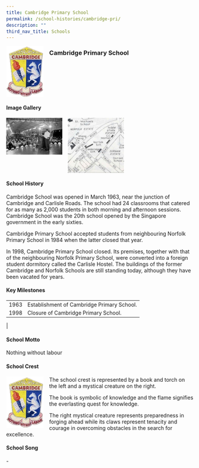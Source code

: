 ```yaml
---
title: Cambridge Primary School
permalink: /school-histories/cambridge-pri/
description: ""
third_nav_title: Schools
---
```

<img src="/images/cambridgepri1.png" style="width:20%;margin-right:15px;" align = "left">

### **Cambridge Primary School**

<br clear="left">

#### **Image Gallery**

<p><a href="/images/cambridgepri2.jpg">  
<img src="/images/cambridgepri2.jpg" style="width:30%;margin-right:15px;" align = "left">
</a></p>

<p><a href="/images/cambridgepri3.jpg">  
<img src="/images/cambridgepri3.jpg" style="width:30%;margin-right:15px;" align = "left">
</a></p>

<br clear="left">

#### **School History**
Cambridge School was opened in March 1963, near the junction of Cambridge and Carlisle Roads. The school had 24 classrooms that catered for as many as 2,000 students in both morning and afternoon sessions. Cambridge School was the 20th school opened by the Singapore government in the early sixties.  
  
Cambridge Primary School accepted students from neighbouring Norfolk Primary School in 1984 when the latter closed that year.  
  
In 1998, Cambridge Primary School closed. Its premises, together with that of the neighbouring Norfolk Primary School, were converted into a foreign student dormitory called the Carlisle Hostel. The buildings of the former Cambridge and Norfolk Schools are still standing today, although they have been vacated for years.

#### **Key Milestones**

|  |  |
|:---:|---|
| 1963 | Establishment of Cambridge Primary School. |
| 1998 | Closure of Cambridge Primary School. |
|

#### **School Motto**
Nothing without labour

#### **School Crest**
<img src="/images/cambridgepri1.png" style="width:20%;margin-right:15px;" align = "left">

The school crest is represented by a book and torch on the left and a mystical creature on the right.

The book is symbolic of knowledge and the flame signifies the everlasting quest for knowledge.

The right mystical creature represents preparedness in forging ahead while its claws represent tenacity and courage in overcoming obstacles in the search for excellence.

#### **School Song**
\-